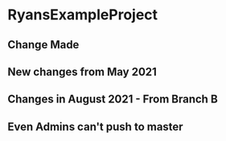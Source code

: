 # RyansExampleProject

## Change Made

## New changes from May 2021

## Changes in August 2021 - From Branch B

## Even Admins can't push to master
